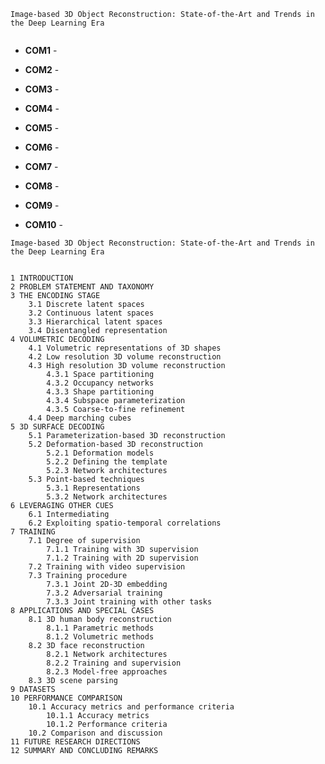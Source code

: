 ```
Image-based 3D Object Reconstruction: State-of-the-Art and Trends in the Deep Learning Era


```

<a name="1" />

- **COM1** - 

<a name="2" />

- **COM2** - 

<a name="3" />

- **COM3** - 

<a name="4" />

- **COM4** - 

<a name="5" />

- **COM5** - 

<a name="6" />

- **COM6** - 

<a name="7" />

- **COM7** - 

<a name="8" />

- **COM8** - 

<a name="9" />

- **COM9** - 

<a name="10" />

- **COM10** - 



```
Image-based 3D Object Reconstruction: State-of-the-Art and Trends in the Deep Learning Era


1 INTRODUCTION
2 PROBLEM STATEMENT AND TAXONOMY
3 THE ENCODING STAGE
	3.1 Discrete latent spaces
	3.2 Continuous latent spaces
	3.3 Hierarchical latent spaces
	3.4 Disentangled representation
4 VOLUMETRIC DECODING
	4.1 Volumetric representations of 3D shapes
	4.2 Low resolution 3D volume reconstruction
	4.3 High resolution 3D volume reconstruction
		4.3.1 Space partitioning
		4.3.2 Occupancy networks
		4.3.3 Shape partitioning
		4.3.4 Subspace parameterization
		4.3.5 Coarse-to-fine refinement
	4.4 Deep marching cubes
5 3D SURFACE DECODING
	5.1 Parameterization-based 3D reconstruction
	5.2 Deformation-based 3D reconstruction
		5.2.1 Deformation models
		5.2.2 Defining the template
		5.2.3 Network architectures
	5.3 Point-based techniques
		5.3.1 Representations
		5.3.2 Network architectures
6 LEVERAGING OTHER CUES
	6.1 Intermediating
	6.2 Exploiting spatio-temporal correlations
7 TRAINING
	7.1 Degree of supervision
		7.1.1 Training with 3D supervision
		7.1.2 Training with 2D supervision
	7.2 Training with video supervision
	7.3 Training procedure
		7.3.1 Joint 2D-3D embedding
		7.3.2 Adversarial training
		7.3.3 Joint training with other tasks
8 APPLICATIONS AND SPECIAL CASES
	8.1 3D human body reconstruction
		8.1.1 Parametric methods
		8.1.2 Volumetric methods
	8.2 3D face reconstruction
		8.2.1 Network architectures
		8.2.2 Training and supervision
		8.2.3 Model-free approaches
	8.3 3D scene parsing
9 DATASETS
10 PERFORMANCE COMPARISON
	10.1 Accuracy metrics and performance criteria
		10.1.1 Accuracy metrics
		10.1.2 Performance criteria
	10.2 Comparison and discussion
11 FUTURE RESEARCH DIRECTIONS
12 SUMMARY AND CONCLUDING REMARKS
```
